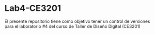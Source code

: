 # Lab4-CE3201
El presente repositorio tiene como objetivo tener un control de versiones para el laboratorio #4 del curso de Taller de Diseño Digital (CE3201)

